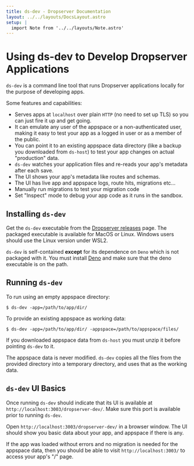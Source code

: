 ```yaml
---
title: ds-dev - Dropserver Documentation
layout: ../../layouts/DocsLayout.astro
setup: |
  import Note from '../../layouts/Note.astro'
---
```


# Using ds-dev to Develop Dropserver Applications

`ds-dev` is a command line tool that runs Dropserver applications locally for the purpose of developing apps.

Some features and capabilities:

- Serves apps at `localhost` over plain `HTTP` (no need to set up TLS) so you can just fire it up and get going.
- It can emulate any user of the appspace or a non-authenticated user, making it easy to test your app as a logged in user or as a member of the public.
- You can point it to an existing appspace data directory (like a backup you downloaded from `ds-host`) to test your app changes on actual "production" data.
- `ds-dev` watches your application files and re-reads your app's metadata after each save.
- The UI shows your app's metadata like routes and schemas.
- The UI has live app and appspace logs, route hits, migrations etc...
- Manually run migrations to test your migration code
- Set "Inspect" mode to debug your app code as it runs in the sandbox.

## Installing `ds-dev`

Get the `ds-dev` executable from the [Dropserver releases](https://github.com/teleclimber/Dropserver/releases) page. The packaged executable is available for MacOS or Linux. Windows users should use the Linux version under WSL2.

`ds-dev` is self-contained **except** for its dependence on `Deno` which is not packaged with it. You must install [Deno](https://deno.land) and make sure that the deno executable is on the path.

## Running `ds-dev`

To run using an empty appspace directory:

```
$ ds-dev -app=/path/to/app/dir/
```

To provide an existing appspace as working data:

```
$ ds-dev -app=/path/to/app/dir/ -appspace=/path/to/appspace/files/
```

If you downloaded appspace data from `ds-host` you must unzip it before pointing `ds-dev` to it.

<Note>The appspace data is never modified. `ds-dev` copies all the files from the provided directory into a temporary directory, and uses that as the working data.</Note>

## `ds-dev` UI Basics

Once running `ds-dev` should indicate that its UI is available at `http://localhost:3003/dropserver-dev/`. Make sure this port is available prior to running `ds-dev`.

Open `http://localhost:3003/dropserver-dev/` in a browser window. The UI should show you basic data about your app, and appspace if there is any.

If the app was loaded without errors and no migration is needed for the appspace data, then you should be able to visit `http://localhost:3003/` to access your app's "/" page.